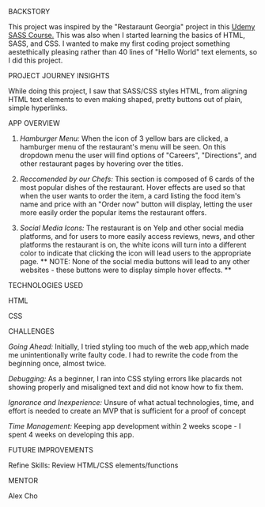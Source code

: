 BACKSTORY

This project was inspired by the "Restaraunt Georgia" project in this <a href="https://www.udemy.com/course/sass-the-complete-sass-course-css-preprocessor/learn/lecture/12992372#content">Udemy SASS Course.</a> This was also when I started learning the basics of HTML, SASS, and CSS. I wanted to make my first coding project something aestethically pleasing rather than 40 lines of "Hello World" text elements, so I did this project.

PROJECT JOURNEY INSIGHTS

While doing this project, I saw that SASS/CSS styles HTML, from aligning HTML text elements to even making shaped, pretty buttons out of plain, simple hyperlinks.

APP OVERVIEW

1. <i>Hamburger Menu:</i>
   When the icon of 3 yellow bars are clicked, a hamburger menu of the restaurant's menu will be seen. On this dropdown menu the user will find options of "Careers", "Directions", and other restaurant pages by hovering over the titles.

2. <i>Reccomended by our Chefs:</i>
   This section is composed of 6 cards of the most popular dishes of the restaurant. Hover effects are used so that when the user wants to order the item, a card listing the food item's name and price with an "Order now" button will display, letting the user more easily order the popular items the restaurant offers.

3. <i>Social Media Icons:</i>
   The restaurant is on Yelp and other social media platforms, and for users to more easily access reviews, news, and other platforms the restaurant is on, the white icons will turn into a different color to indicate that clicking the icon will lead users to the appropriate page.
   ** NOTE: None of the social media buttons will lead to any other websites - these buttons were to display simple hover effects. **

TECHNOLOGIES USED

HTML

CSS

CHALLENGES

<i>Going Ahead:</i> Initially, I tried styling too much of the web app,which made me unintentionally write faulty code. I had to rewrite the code from the beginning once, almost twice.

<i>Debugging:</i> As a beginner, I ran into CSS styling errors like placards not showing properly and misaligned text and did not know how to fix them.

<i>Ignorance and Inexperience:</i> Unsure of what actual technologies, time, and effort is needed to create an MVP that is sufficient for a proof of concept

<i>Time Management:</i> Keeping app development within 2 weeks scope - I spent 4 weeks on developing this app.

FUTURE IMPROVEMENTS

Refine Skills: Review HTML/CSS elements/functions

MENTOR

Alex Cho
